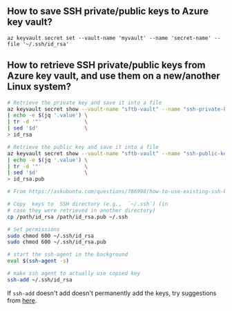 ## How to save SSH private/public keys to Azure key vault?

```text
az keyvault secret set --vault-name 'myvault' --name 'secret-name' --file '~/.ssh/id_rsa'
```

## How to retrieve SSH private/public keys from Azure key vault, and use them on a new/another Linux system?

```bash
# Retrieve the private key and save it into a file
az keyvault secret show --vault-name "sftb-vault" --name "ssh-private-key-1" \
| echo -e $(jq '.value') \
| tr -d '"'              \
| sed '$d'               \
> id_rsa

# Retrieve the public key and save it into a file
az keyvault secret show --vault-name "sftb-vault" --name "ssh-public-key-1" \
| echo -e $(jq '.value') \
| tr -d '"'              \
| sed '$d'               \
> id_rsa.pub

# From https://askubuntu.com/questions/786998/how-to-use-existing-ssh-key-on-my-newly-installed-ubuntu

# Copy  keys to  SSH directory (e.g.,  `~/.ssh`) (in
# case they were retrieved in another directory)
cp /path/id_rsa /path/id_rsa.pub ~/.ssh

# Set permissions
sudo chmod 600 ~/.ssh/id_rsa
sudo chmod 600 ~/.ssh/id_rsa.pub

# start the ssh-agent in the background
eval $(ssh-agent -s)

# make ssh agent to actually use copied key
ssh-add ~/.ssh/id_rsa
```

If `ssh-add` doesn't add doesn't permanently add the keys, try suggestions from [here](https://stackoverflow.com/questions/3466626/how-to-permanently-add-a-private-key-with-ssh-add-on-ubuntu).
